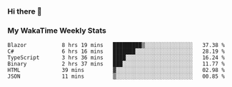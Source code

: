 ### Hi there 👋

<!--
**royschrauwen/royschrauwen** is a ✨ _special_ ✨ repository because its `README.md` (this file) appears on your GitHub profile.

Here are some ideas to get you started:

- 🔭 I’m currently working on ...
- 🌱 I’m currently learning ...
- 👯 I’m looking to collaborate on ...
- 🤔 I’m looking for help with ...
- 💬 Ask me about ...
- 📫 How to reach me: ...
- 😄 Pronouns: ...
- ⚡ Fun fact: ...
-->


### My WakaTime Weekly Stats
<!--START_SECTION:waka-->

```text
Blazor           8 hrs 19 mins   █████████▒░░░░░░░░░░░░░░░   37.38 %
C#               6 hrs 16 mins   ███████░░░░░░░░░░░░░░░░░░   28.19 %
TypeScript       3 hrs 36 mins   ████░░░░░░░░░░░░░░░░░░░░░   16.24 %
Binary           2 hrs 37 mins   ███░░░░░░░░░░░░░░░░░░░░░░   11.77 %
HTML             39 mins         ▓░░░░░░░░░░░░░░░░░░░░░░░░   02.98 %
JSON             11 mins         ▒░░░░░░░░░░░░░░░░░░░░░░░░   00.85 %
```

<!--END_SECTION:waka-->
